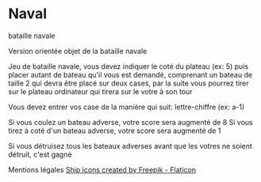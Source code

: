 # Naval
bataille navale

Version orientée objet de la bataille navale

Jeu de bataille navale, vous devez indiquer le coté du plateau (ex: 5)
puis placer autant de bateau qu'il vous est demandé, comprenant un bateau de taille 2 qui devra être placé sur deux cases, par la 
suite vous pourrez tirer sur le plateau ordinateur qui tirera 
sur le votre à son tour

Vous devez entrer vos case de la manière qui suit: lettre-chiffre (ex: a-1)

Si vous coulez un bateau adverse, votre score sera augmenté de 8
Si vous tirez à coté d'un bateau adverse, votre score sera augmenté de 1

Si vous détruisez tous les bateaux adverses avant que les votres ne soient détruit, c'est gagné


Mentions légales
[Ship icons created by Freepik - Flaticon](https://www.flaticon.com/free-icons/ship)